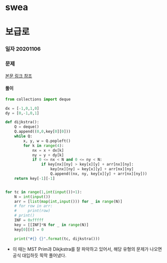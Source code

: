 # swea

# 보급로

### 일자 20201106

### 문제

[본문 링크 참조](https://swexpertacademy.com/main/code/problem/problemDetail.do?contestProbId=AV15QRX6APsCFAYD&categoryId=AV15QRX6APsCFAYD&categoryType=CODE)

#### 풀이

```python
from collections import deque

dx = [-1,0,1,0]
dy = [0,-1,0,1]

def dijkstra():
    Q = deque()
    Q.append((0,0,key[0][0]))
    while Q:
        x, y, w = Q.popleft()
        for k in range(4):
            nx = x + dx[k]
            ny = y + dy[k]
            if 0 <= nx < N and 0 <= ny < N:
                if key[nx][ny] > key[x][y] + arr[nx][ny]:
                    key[nx][ny] = key[x][y] + arr[nx][ny]
                    Q.append((nx, ny, key[x][y] + arr[nx][ny]))
    return key[-1][-1]


for tc in range(1,int(input())+1):
    N = int(input())
    arr = [list(map(int,input())) for _ in range(N)]
    # for row in arr:
    #     print(row)
    # print()
    INF = 0xfffff
    key = [[INF]*N for _ in range(N)]
    key[0][0] = 0

    print("#{} {}".format(tc, dijkstra()))
```

- 이 때는 MST Prim과 Dikjkstra를 잘 파악하고 있어서, 해당 유형의 문제가 나오면 공식 대입하듯 뚝딱 풀어냈다.